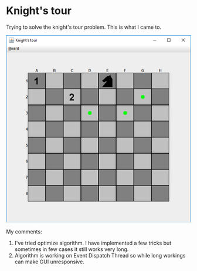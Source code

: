 # Knight's tour

Trying to solve the knight's tour problem. This is what I came to.

![KnightsTour-screenshot1.png](KnightsTour-screenshot1.png)

My comments:
1. I've tried optimize algorithm. I have implemented a few tricks but sometimes in few cases it still works very long.
2. Algorithm is working on Event Dispatch Thread so while long workings can make GUI unresponsive.

